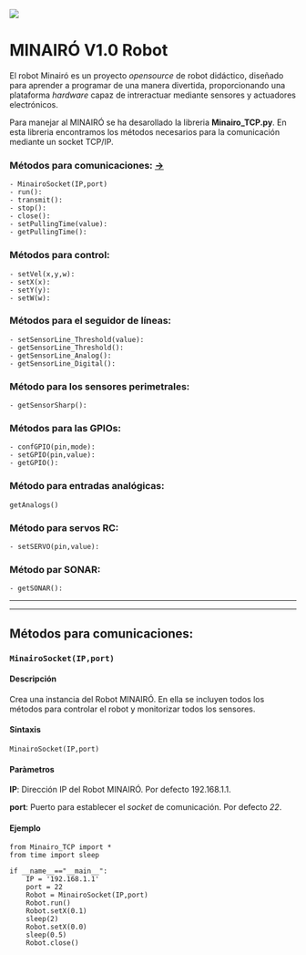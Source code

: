 ![](IMG/Minairó_Front_transp.png)
# MINAIRÓ V1.0 Robot
El robot Minairó es un proyecto *opensource* de robot didáctico, diseñado para aprender a programar de una manera divertida, proporcionando una plataforma *hardware* capaz de intreractuar mediante sensores y actuadores electrónicos.

Para manejar al MINAIRÓ se ha desarollado la libreria **Minairo_TCP.py**. En esta libreria encontramos los métodos necesarios para la comunicación mediante un socket TCP/IP.


### Métodos para comunicaciones: [->](#item1)
```
- MinairoSocket(IP,port)
- run():
- transmit():
- stop():
- close():
- setPullingTime(value):
- getPullingTime():
```
### Métodos para control:
```
- setVel(x,y,w):
- setX(x):
- setY(y):
- setW(w):
```
### Métodos para el seguidor de líneas:
```
- setSensorLine_Threshold(value):
- getSensorLine_Threshold():
- getSensorLine_Analog():
- getSensorLine_Digital():
```
### Método para los sensores perimetrales:
```
- getSensorSharp():
```
### Métodos para las GPIOs:
```
- confGPIO(pin,mode):
- setGPIO(pin,value):
- getGPIO():
```
### Método para entradas analógicas:
```
getAnalogs()
```
### Método para servos RC:
```
- setSERVO(pin,value):
```
### Método par SONAR:
```
- getSONAR():
```
---
---
<a name="item1"></a>
## Métodos para comunicaciones:
### `MinairoSocket(IP,port)`
#### Descripción
Crea una instancia del Robot MINAIRÓ. En ella se incluyen todos los métodos para controlar el robot y monitorizar todos los sensores.

#### Sintaxis

```
MinairoSocket(IP,port)
```

#### Paràmetros
**IP**: Dirección IP del Robot MINAIRÓ. Por defecto 192.168.1.1.

**port**: Puerto para establecer el *socket* de comunicación. Por defecto *22*.

#### Ejemplo

```
from Minairo_TCP import *
from time import sleep

if __name__=="__main__":
    IP = '192.168.1.1'
    port = 22
    Robot = MinairoSocket(IP,port)
    Robot.run()
    Robot.setX(0.1)
    sleep(2)
    Robot.setX(0.0)
    sleep(0.5)
    Robot.close()
```




